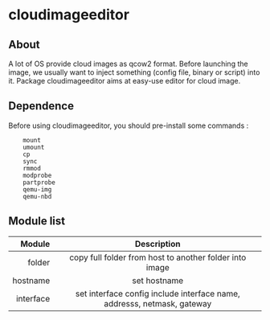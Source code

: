 # cloudimageeditor

## About
A lot of OS provide cloud images as qcow2 format. Before launching the image, we usually want to inject something (config file, binary or script) into it.
Package cloudimageeditor aims at easy-use editor for cloud image.

## Dependence
Before using cloudimageeditor, you should pre-install some commands :
```
    mount
    umount
    cp
    sync
    rmmod
    modprobe
    partprobe
    qemu-img
    qemu-nbd
```

## Module list
| Module | Description |
| -: | :-: |
| folder | copy full folder from host to another folder into image |
| hostname | set hostname |
| interface | set interface config include interface name, addresss, netmask, gateway |
